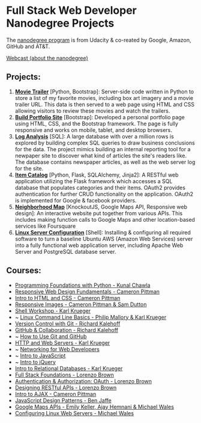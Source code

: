 # Full Stack Web Developer Nanodegree Projects
The [nanodegree program](https://www.udacity.com/course/full-stack-web-developer-nanodegree--nd004) is from Udacity & co-reated by Google, Amazon, GitHub and AT&T.

[Webcast (about the nanodegree)](https://github.com/udacity/ipnd-webcasts/tree/master/Intro-To-Other-Nanodegrees/Full-Stack-Web-Developer)


## Projects:
1. [**Movie Trailer**](https://hossam-magdy.github.io/fsnd-projects/1.MovieTrailer) [Python, Bootstrap]: Server-side code written in Python to store a list of my favorite movies, including box art imagery and a movie trailer URL. This data is then served to a web page using HTML and CSS allowing visitors to review these movies and watch the trailers.
2. [**Build Portfolio Site**](https://hossam-magdy.github.io/fsnd-projects/2.BuildPortfolioSite) [Bootstrap]: Developed a personal portfolio page using HTML, CSS, and the Bootstrap framework. The page is fully responsive and works on mobile, tablet, and desktop browsers.
3. [**Log Analysis**](https://hossam-magdy.github.io/fsnd-projects/3.LogAnalysis) [SQL]: A  large database with over a million rows is explored by building complex SQL queries to draw business conclusions for the data. The project mimics building an internal reporting tool for a newpaper site to discover what kind of articles the site's readers like. The database contains newspaper articles, as well as the web server log for the site.
4. [**Item Catalog**](https://hossam-magdy.github.io/fsnd-projects/4.ItemCatalog) [Python, Flask, SQLAlchemy, Jinja2]: A RESTful web application utilizing the Flask framework which accesses a SQL database that populates categories and their items. OAuth2 provides authentication for further CRUD functionality on the application. OAuth2 is implemented for Google & facebook providers.
5. [**Neighborhood Map**](https://hossam-magdy.github.io/fsnd-projects/5.NeighborhoodMap) [KnockoutJS, Google Maps API, Responsive web design]: An interactive website put together from various APIs. This includes making function calls to Google Maps and other location-based services like Foursquare
6. [**Linux Server Configuration**](https://hossam-magdy.github.io/fsnd-projects/6.LinuxServerConfiguration) [Shell]: Installing & configuring all required software to turn a baseline Ubuntu AWS (Amazon Web Services) server into a fully functional web application server, including Apache Web Server and PostgreSQL database server.


## Courses:
- [Programming Foundations with Python - Kunal Chawla](https://www.udacity.com/course/programming-foundations-with-python--ud036)
- [Responsive Web Design Fundamentals - Cameron Pittman](https://www.udacity.com/course/responsive-web-design-fundamentals--ud893)
- [Intro to HTML and CSS - Cameron Pittman](https://www.udacity.com/course/intro-to-html-and-css--ud304)
- [Responsive Images - Cameron Pittman & Sam Dutton](https://www.udacity.com/course/responsive-images--ud882)
- [Shell Workshop - Karl Krueger](https://www.udacity.com/course/shell-workshop--ud206)
- ~ [Linux Command Line Basics - Philip Mallory & Karl Krueger](https://www.udacity.com/course/linux-command-line-basics--ud595)
- [Version Control with Git - Richard Kalehoff](https://www.udacity.com/course/version-control-with-git--ud123)
- [GitHub & Collaboration - Richard Kalehoff](https://www.udacity.com/course/github-collaboration--ud456)
- ~ [How to Use Git and GitHub](https://www.udacity.com/course/how-to-use-git-and-github--ud775)
- [HTTP and Web Servers - Karl Krueger](https://www.udacity.com/course/http-web-servers--ud303)
- ~ [Networking for Web Developers](https://www.udacity.com/course/networking-for-web-developers--ud256)
- ~ [Intro to JavaScript](https://www.udacity.com/course/intro-to-javascript--ud803)
- ~ [Intro to jQuery](https://www.udacity.com/course/intro-to-jquery--ud245)
- [Intro to Relational Databases - Karl Krueger](https://www.udacity.com/course/intro-to-relational-databases--ud197)
- [Full Stack Foundations - Lorenzo Brown](https://www.udacity.com/course/full-stack-foundations--ud088)
- [Authentication & Authorization: OAuth - Lorenzo Brown](https://www.udacity.com/course/authentication-authorization-oauth--ud330)
- [Designing RESTful APIs - Lorenzo Brown](https://www.udacity.com/course/designing-restful-apis--ud388)
- [Intro to AJAX - Cameron Pittman](https://www.udacity.com/course/intro-to-ajax--ud110)
- [JavaScript Design Patterns - Ben Jaffe](https://www.udacity.com/course/javascript-design-patterns--ud989)
- [Google Maps APIs - Emily Keller, Ajay Hemnani & Michael Wales](https://www.udacity.com/course/google-maps-apis--ud864)
- [Configuring Linux Web Servers - Michael Wales](https://www.udacity.com/course/configuring-linux-web-servers--ud299)

